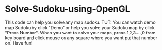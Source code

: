 # Solve-Sudoku-using-OpenGL
This code can help you solve any map sudoku.
TUT: You can watch demo map Sudoku by click "Demo" or help you solve your Sudoku map by click "Press Number". When you want to solve your maps, press 1,2,3....,9 from key board and click mouse on any square where you want put that number on.
Have fun!
